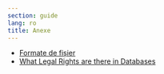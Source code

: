 ```yaml
---
section: guide
lang: ro
title: Anexe
---
```


-   [Formate de fișier](file-formats.html)
-   [What Legal Rights are there in Databases](what-legal-ip-rights-are-there-in-databases.html)